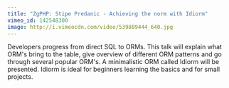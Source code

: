```yaml
---
title: "ZgPHP: Stipe Predanic - Achieving the norm with Idiorm"
vimeo_id: 142548300
image: http://i.vimeocdn.com/video/539889444_640.jpg
---
```

Developers progress from direct SQL to ORMs. This talk will explain what ORM's bring to the table, give overview of different ORM patterns and go through several popular ORM's. A minimalistic ORM called Idiorm will be presented. Idiorm is ideal for beginners learning the basics and for small projects.
